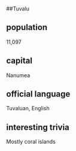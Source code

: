 ##Tuvalu
## population
11,097

## capital
Nanumea
 
## official language
Tuvaluan, English

## interesting trivia
Mostly coral islands


